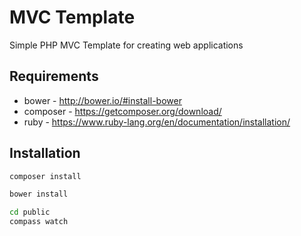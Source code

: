 # MVC Template

Simple PHP MVC Template for creating web applications

## Requirements

* bower - http://bower.io/#install-bower
* composer - https://getcomposer.org/download/
* ruby - https://www.ruby-lang.org/en/documentation/installation/

## Installation

```sh
composer install
```

```sh
bower install
```

```sh
cd public
compass watch
```

